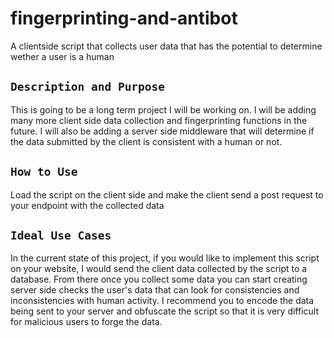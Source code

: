 # fingerprinting-and-antibot
A clientside script that collects user data that has the potential to determine wether a user is a human


## `Description and Purpose`

This is going to be a long term project I will be working on. I will be adding many more client side data collection and fingerprinting functions in the future. 
I will also be adding a server side middleware that will determine if the data submitted by the client is consistent with a human or not.


## `How to Use`

Load the script on the client side and make the client send a post request to your endpoint with the collected data

## `Ideal Use Cases`

In the current state of this project, if you would like to implement this script on your website, I would send the client data collected by the script to a database. 
From there once you collect some data you can start creating server side checks the user's data that can look for consistencies and inconsistencies with human activity. 
I recommend you to encode the data being sent to your server and obfuscate the script so that it is very difficult for malicious users to forge the data. 

